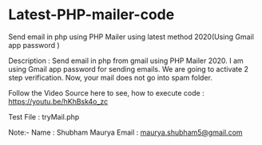 # Latest-PHP-mailer-code
Send email in php using PHP Mailer using latest method 2020(Using Gmail app password )

Description : Send email in php from gmail using PHP Mailer 2020. I am using Gmail app password for sending emails. We are going to activate 2 step verification. Now, your mail does not go into spam folder.

Follow the Video Source here to see, how to execute code : https://youtu.be/hKhBsk4o_zc

Test File : tryMail.php

Note:-
Name : Shubham Maurya
Email : maurya.shubham5@gmail.com
